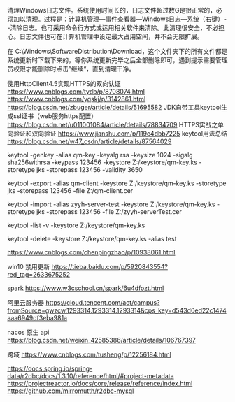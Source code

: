 清理Windows日志文件。系统使用时间长的，日志文件超过数G是很正常的，必须加以清理。过程是：计算机管理—事件查看器—Windows日志—系统（右键）--清除日志。也可采用命令行方式或运用相关软件来清除。此清理很安全，不必担心。日志文件也可在计算机管理中设定最大占用空间，并不会无限扩展。

在 C:\Windows\SoftwareDistribution\Download，这个文件夹下的所有文件都是系统更新时下载下来的，等你系统更新完毕之后全部删除即可，遇到提示需要管理员权限才能删除时点击”继续“，直到清理干净。

使用HttpClient4.5实现HTTPS的双向认证 https://www.cnblogs.com/tydb/p/8708074.html https://www.cnblogs.com/yqskj/p/3142861.html https://blog.csdn.net/zbuger/article/details/51695582
JDK自带工具keytool生成ssl证书（web服务https配置）https://blog.csdn.net/u011001084/article/details/78834709
HTTPS实战之单向验证和双向验证 https://www.jianshu.com/p/119c4dbb7225
keytool用法总结 https://blog.csdn.net/w47_csdn/article/details/87564029

keytool -genkey -alias qm-key -keyalg rsa -keysize 1024 -sigalg sha256withrsa -keypass 123456 -keystore Z:/keystore/qm-key.ks -storetype jks -storepass 123456 -validity 3650

keytool -export -alias qm-client -keystore Z:/keystore/qm-key.ks -storetype jks -storepass 123456 -file Z:/qm-client.cer

keytool -import -alias zyyh-server-test -keystore Z:/keystore/qm-key.ks -storetype jks -storepass 123456 -file Z:/zyyh-serverTest.cer

keytool -list -v -keystore Z:/keystore/qm-key.ks

keytool -delete -keystore Z:/keystore/qm-key.ks -alias test




https://www.cnblogs.com/chenpingzhao/p/10938061.html

win10 禁用更新 https://tieba.baidu.com/p/5920843554?red_tag=2633675252

spark https://www.w3cschool.cn/spark/6u4dfozt.html

阿里云服务器 https://cloud.tencent.com/act/campus?fromSource=gwzcw.1293314.1293314.1293314&cps_key=d543d0ed22c1474aaa6949df3eba981a

nacos 原生 api
https://blog.csdn.net/weixin_42585386/article/details/106767397

跨域
https://www.cnblogs.com/tusheng/p/12256184.html

https://docs.spring.io/spring-data/r2dbc/docs/1.3.10/reference/html/#project-metadata
https://projectreactor.io/docs/core/release/reference/index.html
https://github.com/mirromutth/r2dbc-mysql